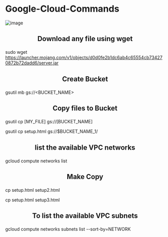 # Google-Cloud-Commands
![image](https://github.com/sanket9006/Google-Cloud-Commands/blob/master/google-cloud.png)




## <p align="center"> Download any file using wget</p>
sudo wget https://launcher.mojang.com/v1/objects/d0d0fe2b1dc6ab4c65554cb734270872b72dadd6/server.jar




## <p align="center"> Create Bucket </p>
gsutil mb gs://<BUCKET_NAME>



## <p align="center"> Copy files to Bucket  </p>
gsutil cp [MY_FILE] gs://[BUCKET_NAME]

gsutil cp setup.html gs://$BUCKET_NAME_1/





## <p align="center"> list the available VPC networks</p>
gcloud compute networks list




## <p align="center"> Make Copy</p>
cp setup.html setup2.html

cp setup.html setup3.html




## <p align="center"> To list the available VPC subnets</p>
gcloud compute networks subnets list --sort-by=NETWORK


